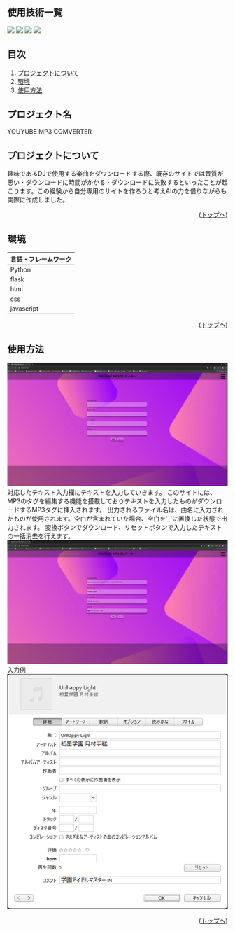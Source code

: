<div id="top"></div>

## 使用技術一覧
<p>
<img src="https://img.shields.io/badge/-javascript-888888.svg?logo=javascript&style=plastic">
<img src="https://img.shields.io/badge/-python-888888.svg?logo=python&style=plastic">
<img src="https://img.shields.io/badge/-html-888888.svg?logo=html&style=plastic">
<img src="https://img.shields.io/badge/-css-888888.svg?logo=css&style=plastic">

 
</p>

## 目次

1. [プロジェクトについて](#プロジェクトについて)
2. [環境](#環境)
3. [使用方法](#使用方法)


<!-- プロジェクト名を記載 -->

## プロジェクト名

YOUYUBE MP3 COMVERTER

<!-- プロジェクトについて -->

## プロジェクトについて

趣味であるDJで使用する楽曲をダウンロードする際、既存のサイトでは音質が悪い・ダウンロードに時間がかかる・ダウンロードに失敗するといったことが起こります。この経験から自分専用のサイトを作ろうと考えAIの力を借りながらも実際に作成しました。



<p align="right">(<a href="#top">トップへ</a>)</p>

## 環境

| 言語・フレームワーク  | 
| --------------------- |
| Python                |
| flask                |
| html |
| css                 |
| javascript               |



<p align="right">(<a href="#top">トップへ</a>)</p>

## 使用方法

<img src="youtube_mp3_images/YouTube MP3コンバータ - Google Chrome 2025_03_12 22_10_08.png">\
対応したテキスト入力欄にテキストを入力していきます。
このサイトには、MP3のタグを編集する機能を搭載しておりテキストを入力したものがダウンロードするMP3タグに挿入されます。
出力されるファイル名は、曲名に入力されたものが使用されます。空白が含まれていた場合、空白を'_'に置換した状態で出力されます。
変換ボタンでダウンロード、リセットボタンで入力したテキストの一括消去を行えます。
<img src="youtube_mp3_images/YouTube MP3コンバータ - Google Chrome 2025_03_12 22_15_16.png">
入力例
<img src="youtube_mp3_images/曲の情報 2025_03_12 22_19_18.png">


<p align="right">(<a href="#top">トップへ</a>)</p>

